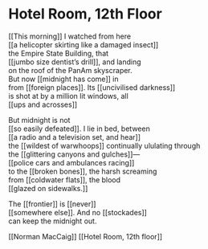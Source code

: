 # Hotel Room, 12th Floor
[[This morning]] I watched from here  
[[a helicopter skirting like a damaged insect]]  
the Empire State Building, that  
[[jumbo size dentist’s drill]], and landing  
on the roof of the PanAm skyscraper.  
But now [[midnight has come]] in  
from [[foreign places]]. Its [[uncivilised darkness]]  
is shot at by a million lit windows, all  
[[ups and acrosses]]

But midnight is not  
[[so easily defeated]]. I lie in bed, between  
[[a radio and a television set, and hear]]  
the [[wildest of warwhoops]] continually ululating through  
the [[glittering canyons and gulches]]—  
[[police cars and ambulances racing]]  
to the [[broken bones]], the harsh screaming  
from [[coldwater flats]], the blood  
[[glazed on sidewalks.]]

The [[frontier]] is [[never]]  
[[somewhere else]]. And no [[stockades]]  
can keep the midnight out.

[[Norman MacCaig]] [[Hotel Room, 12th floor]]
